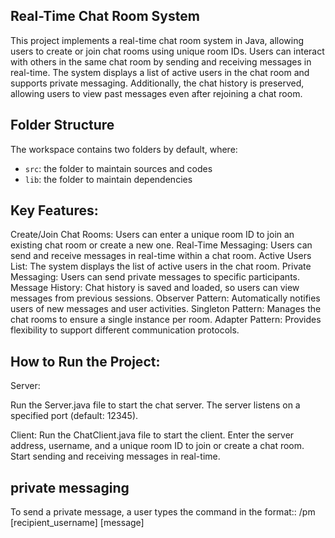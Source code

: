 ## Real-Time Chat Room System

This project implements a real-time chat room system in Java, allowing users to create or join chat rooms using unique room IDs. Users can interact with others in the same chat room by sending and receiving messages in real-time. The system displays a list of active users in the chat room and supports private messaging. Additionally, the chat history is preserved, allowing users to view past messages even after rejoining a chat room.

## Folder Structure

The workspace contains two folders by default, where:

- `src`: the folder to maintain sources and codes
- `lib`: the folder to maintain dependencies
## Key Features:
Create/Join Chat Rooms: Users can enter a unique room ID to join an existing chat room or create a new one.
Real-Time Messaging: Users can send and receive messages in real-time within a chat room.
Active Users List: The system displays the list of active users in the chat room.
Private Messaging: Users can send private messages to specific participants.
Message History: Chat history is saved and loaded, so users can view messages from previous sessions.
Observer Pattern: Automatically notifies users of new messages and user activities.
Singleton Pattern: Manages the chat rooms to ensure a single instance per room.
Adapter Pattern: Provides flexibility to support different communication protocols.

## How to Run the Project:
Server:

Run the Server.java file to start the chat server.
The server listens on a specified port (default: 12345).

Client:
Run the ChatClient.java file to start the client.
Enter the server address, username, and a unique room ID to join or create a chat room.
Start sending and receiving messages in real-time.

## private messaging
To send a private message, a user types the command in the format:: /pm [recipient_username] [message]


